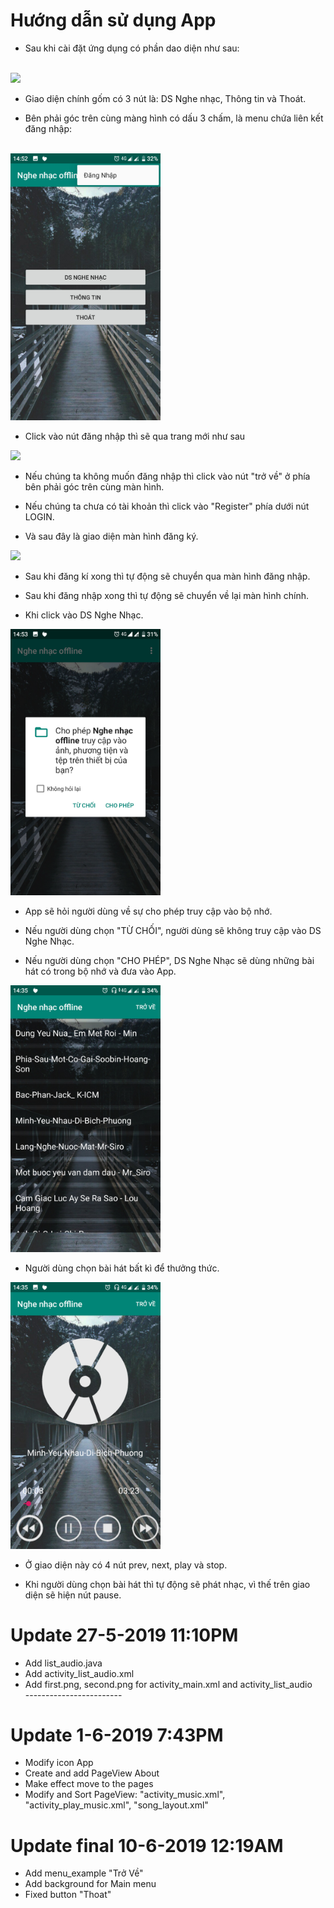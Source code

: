 # Hướng dẫn sử dụng App

* Sau khi cài đặt ứng dụng có phần dao diện như sau:<br/><br/>

<img src="https://www.upsieutoc.com/images/2019/06/10/main.jpg" width="240" height="auto"/><br/>

* Giao diện chính gốm có 3 nút là: DS Nghe nhạc, Thông tin và Thoát.<br/>

* Bên phải góc trên cùng màng hình có dấu 3 chấm, là menu chứa liên kết đăng nhập:<br/><br/>

<img src="image/giao-dien-menu.jpg" width="240" height="auto"/><br/>

* Click vào nút đăng nhập thì sẽ qua trang mới như sau

<img src="https://www.upsieutoc.com/images/2019/06/10/logi.jpg" width="240" height="auto" ><br/>

* Nếu chúng ta không muốn đăng nhập thì click vào nút "trở về" ở phía bên phải góc trên cùng màn hình.<br/>

* Nếu chúng ta chưa có tài khoản thì click vào "Register" phía dưới nút LOGIN.<br/>

* Và sau đây là giao diện màn hình đăng ký.<br/>

<img src="https://www.upsieutoc.com/images/2019/06/10/reg.jpg" width="240" height="auto"><br/>

* Sau khi đăng kí xong thì tự động sẽ chuyển qua màn hình đăng nhập.<br/>

* Sau khi đăng nhập xong thì tự động sẽ chuyển về lại màn hình chính.<br/>

* Khi click vào DS Nghe Nhạc.<br/>

<img src="image/cho-phep-truy-cap-bo-nho.jpg" width="240" height="auto"><br/>

* App sẽ hỏi người dùng về sự cho phép truy cập vào bộ nhớ.<br/>

* Nếu người dùng chọn "TỪ CHỐI", người dùng sẽ không truy cập vào DS Nghe Nhạc.<br/>

* Nếu người dùng chọn "CHO PHÉP", DS Nghe Nhạc sẽ dùng những bài hát có trong bộ nhớ và đưa vào App.<br/>

<img src="image/giao-dien-bai-hat.jpg" width="240" height="auto"/>

* Người dùng chọn bài hát bất kì để thưởng thức.<br/>

<img src="image/giao-dien-phat-nhac.jpg" width="240" height="auto"><br/>

* Ở giao diện này có 4 nút prev, next, play và stop.<br/>

* Khi người dùng chọn bài hát thì tự động sẽ phát nhạc, vì thế trên giao diện sẽ hiện nút pause.<br/>



# Update 27-5-2019 11:10PM <br/>
* Add list_audio.java <br/>
* Add activity_list_audio.xml <br/>
* Add first.png, second.png for activity_main.xml and activity_list_audio <br/>
------------------------<br/>
# Update 1-6-2019 7:43PM <br/>
* Modify icon App <br/>
* Create and add PageView About <br/>
* Make effect move to the pages <br/>
* Modify and Sort PageView: "activity_music.xml", "activity_play_music.xml", "song_layout.xml" <br/>
# Update final 10-6-2019 12:19AM <br/>
* Add menu_example "Trở Về"
* Add background for Main menu
* Fixed button "Thoat"
